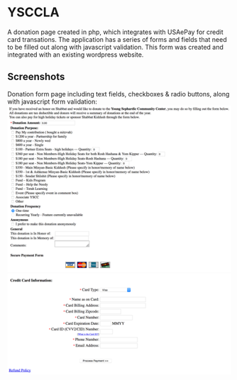 # YSCCLA

A donation page created in php, which integrates with USAePay for credit card transations. The application has a series of forms and fields that need to be filled out along with javascript validation.
This form was created and integrated with an existing wordpress website.

## Screenshots
Donation form page including text fields, checkboxes & radio buttons, along with javascript form validation:
![Donation Page Form](screenshots/Donation1.png?raw=true "Donation Page")
![Donation Page CC](screenshots/Donation2.png?raw=true "Donation Page")